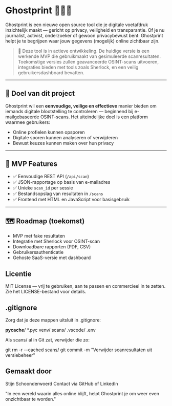 # Ghostprint 🕵️‍♂️🧩

Ghostprint is een nieuwe open source tool die je digitale voetafdruk inzichtelijk maakt — gericht op privacy, veiligheid en transparantie. Of je nu journalist, activist, onderzoeker of gewoon privacybewust bent: Ghostprint helpt je te begrijpen waar jouw gegevens (mogelijk) online zichtbaar zijn.

> 🚧 Deze tool is in actieve ontwikkeling. De huidige versie is een werkende MVP die gebruikmaakt van gesimuleerde scanresultaten. Toekomstige versies zullen geavanceerde OSINT-scans uitvoeren, integraties bieden met tools zoals Sherlock, en een veilig gebruikersdashboard bevatten.

---

## 🎯 Doel van dit project

Ghostprint wil een **eenvoudige, veilige en effectieve** manier bieden om iemands digitale blootstelling te controleren — beginnend bij e-mailgebaseerde OSINT-scans. Het uiteindelijke doel is een platform waarmee gebruikers:

- Online profielen kunnen opsporen
- Digitale sporen kunnen analyseren of verwijderen
- Bewust keuzes kunnen maken over hun privacy

---

## 🧱 MVP Features

- ✅ Eenvoudige REST API (`/api/scan`)
- ✅ JSON-rapportage op basis van e-mailadres
- ✅ Unieke `scan_id` per sessie
- ✅ Bestandsopslag van resultaten in `/scans`
- ✅ Frontend met HTML en JavaScript voor basisgebruik

---

## 🗺 Roadmap (toekomst)

- MVP met fake resultaten
- Integratie met Sherlock voor OSINT-scan
- Downloadbare rapporten (PDF, CSV)
- Gebruikersauthenticatie
- Gehoste SaaS-versie met dashboard

## Licentie

MIT License — vrij te gebruiken, aan te passen en commercieel in te zetten.
Zie het LICENSE-bestand voor details.

## .gitignore

Zorg dat je deze mappen uitsluit in .gitignore:

__pycache__/
*.pyc
venv/
scans/
.vscode/
.env

Als scans/ al in Git zat, verwijder die zo:

git rm -r --cached scans/
git commit -m "Verwijder scanresultaten uit versiebeheer"

## Gemaakt door

Stijn Schoonderwoerd
Contact via GitHub of LinkedIn

"In een wereld waarin alles online blijft, helpt Ghostprint je om weer even onzichtbaar te worden."


